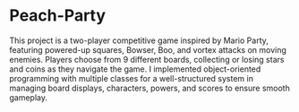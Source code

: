 # Peach-Party
This project is a two-player competitive game inspired by Mario Party, featuring powered-up squares, Bowser, Boo, and vortex attacks on moving enemies. Players choose from 9 different boards, collecting or losing stars and coins as they navigate the game. I implemented object-oriented programming with multiple classes for a well-structured system in managing board displays, characters, powers, and scores to ensure smooth gameplay.

